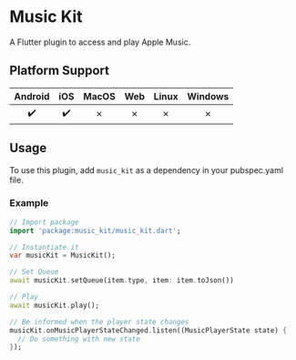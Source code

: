 # Music Kit


A Flutter plugin to access and play Apple Music.

## Platform Support

| Android | iOS | MacOS | Web | Linux | Windows |
| :-----: | :-: | :---: | :-: | :---: | :----: |
|   ✔️    | ✔️  |  ✗   | ✗  |  ✗   |   ✗   |

## Usage

To use this plugin, add `music_kit` as a dependency in your pubspec.yaml file.

### Example

```dart
// Import package
import 'package:music_kit/music_kit.dart';

// Instantiate it
var musicKit = MusicKit();

// Set Queue
await musicKit.setQueue(item.type, item: item.toJson())

// Play
await musicKit.play();

// Be informed when the player state changes
musicKit.onMusicPlayerStateChanged.listen((MusicPlayerState state) {
  // Do something with new state
});
```